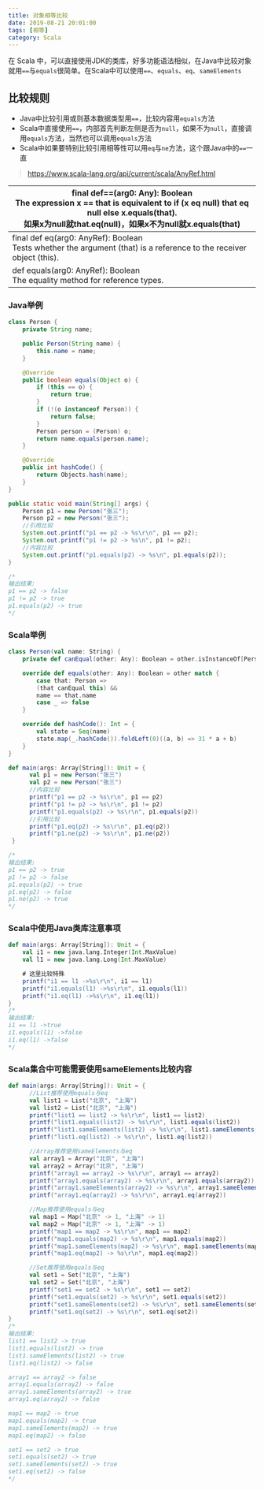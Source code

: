 ```yaml
---
title: 对象相等比较
date: 2019-08-21 20:01:00
tags: [相等]
category: Scala
---
```


在 Scala 中，可以直接使用JDK的类库，好多功能语法相似，在Java中比较对象就用`==`与`equals`很简单。在Scala中可以使用`==`、`equals`、`eq`、`sameElements`

##  比较规则

- Java中比较引用或则基本数据类型用`==`，比较内容用`equals`方法
- Scala中直接使用`==`，内部首先判断左侧是否为`null`，如果不为`null`，直接调用`equals`方法，当然也可以调用`equals`方法
- Scala中如果要特别比较引用相等性可以用`eq`与`ne`方法，这个跟Java中的`==`一直

> https://www.scala-lang.org/api/current/scala/AnyRef.html

| final def==(arg0: Any): Boolean<br/>	The expression x == that is equivalent to if (x eq null) that eq null else x.equals(that).<br/>	如果x为null就that.eq(null)，如果x不为null就x.equals(that) |
| ------------------------------------------------------------ |
| final def eq(arg0: AnyRef): Boolean<br/>	Tests whether the argument (that) is a reference to the receiver object (this). |
| def equals(arg0: AnyRef): Boolean<br/>	The equality method for reference types. |

### Java举例

```java
class Person {
    private String name;

    public Person(String name) {
        this.name = name;
    }

    @Override
    public boolean equals(Object o) {
        if (this == o) {
            return true;
        }
        if (!(o instanceof Person)) {
            return false;
        }
        Person person = (Person) o;
        return name.equals(person.name);
    }

    @Override
    public int hashCode() {
        return Objects.hash(name);
    }
}

public static void main(String[] args) {
    Person p1 = new Person("张三");
    Person p2 = new Person("张三");
    //引用比较
    System.out.printf("p1 == p2 -> %s\r\n", p1 == p2);
    System.out.printf("p1 != p2 -> %s\n", p1 != p2);
    //内容比较
    System.out.printf("p1.equals(p2) -> %s\n", p1.equals(p2));
}

/*
输出结果:
p1 == p2 -> false
p1 != p2 -> true
p1.equals(p2) -> true
*/
```

### Scala举例

```scala
class Person(val name: String) {
    private def canEqual(other: Any): Boolean = other.isInstanceOf[Person]

    override def equals(other: Any): Boolean = other match {
        case that: Person =>
        (that canEqual this) &&
        name == that.name
        case _ => false
    }

    override def hashCode(): Int = {
        val state = Seq(name)
        state.map(_.hashCode()).foldLeft(0)((a, b) => 31 * a + b)
    }
}

def main(args: Array[String]): Unit = {
      val p1 = new Person("张三")
      val p2 = new Person("张三")
      //内容比较
      printf("p1 == p2 -> %s\r\n", p1 == p2)
      printf("p1 != p2 -> %s\r\n", p1 != p2)
      printf("p1.equals(p2) -> %s\r\n", p1.equals(p2))
      //引用比较
      printf("p1.eq(p2) -> %s\r\n", p1.eq(p2))
      printf("p1.ne(p2) -> %s\r\n", p1.ne(p2))
 }  

/*
输出结果:
p1 == p2 -> true
p1 != p2 -> false
p1.equals(p2) -> true
p1.eq(p2) -> false
p1.ne(p2) -> true
*/
```

### Scala中使用Java类库注意事项

```scala
def main(args: Array[String]): Unit = {
    val i1 = new java.lang.Integer(Int.MaxValue)
    val l1 = new java.lang.Long(Int.MaxValue)

    # 这里比较特殊
    printf("i1 == l1 ->%s\r\n", i1 == l1)
    printf("i1.equals(l1) ->%s\r\n", i1.equals(l1))
    printf("i1.eq(l1) ->%s\r\n", i1.eq(l1))
}    
/*
输出结果:
i1 == l1 ->true
i1.equals(l1) ->false
i1.eq(l1) ->false
*/
```

### Scala集合中可能需要使用sameElements比较内容

```scala
def main(args: Array[String]): Unit = {
      //List推荐使用equals与eq
      val list1 = List("北京", "上海")
      val list2 = List("北京", "上海")
      printf("list1 == list2 -> %s\r\n", list1 == list2)
      printf("list1.equals(list2) -> %s\r\n", list1.equals(list2))
      printf("list1.sameElements(list2) -> %s\r\n", list1.sameElements(list2))
      printf("list1.eq(list2) -> %s\r\n", list1.eq(list2))

      //Array推荐使用sameElements与eq
      val array1 = Array("北京", "上海")
      val array2 = Array("北京", "上海")
      printf("array1 == array2 -> %s\r\n", array1 == array2)
      printf("array1.equals(array2) -> %s\r\n", array1.equals(array2))
      printf("array1.sameElements(array2) -> %s\r\n", array1.sameElements(array2))
      printf("array1.eq(array2) -> %s\r\n", array1.eq(array2))

      //Map推荐使用equals与eq
      val map1 = Map("北京" -> 1, "上海" -> 1)
      val map2 = Map("北京" -> 1, "上海" -> 1)
      printf("map1 == map2 -> %s\r\n", map1 == map2)
      printf("map1.equals(map2) -> %s\r\n", map1.equals(map2))
      printf("map1.sameElements(map2) -> %s\r\n", map1.sameElements(map2))
      printf("map1.eq(map2) -> %s\r\n", map1.eq(map2))

      //Set推荐使用equals与eq
      val set1 = Set("北京", "上海")
      val set2 = Set("北京", "上海")
      printf("set1 == set2 -> %s\r\n", set1 == set2)
      printf("set1.equals(set2) -> %s\r\n", set1.equals(set2))
      printf("set1.sameElements(set2) -> %s\r\n", set1.sameElements(set2))
      printf("set1.eq(set2) -> %s\r\n", set1.eq(set2))
}
/*
输出结果:
list1 == list2 -> true
list1.equals(list2) -> true
list1.sameElements(list2) -> true
list1.eq(list2) -> false

array1 == array2 -> false
array1.equals(array2) -> false
array1.sameElements(array2) -> true
array1.eq(array2) -> false

map1 == map2 -> true
map1.equals(map2) -> true
map1.sameElements(map2) -> true
map1.eq(map2) -> false

set1 == set2 -> true
set1.equals(set2) -> true
set1.sameElements(set2) -> true
set1.eq(set2) -> false
*/
```

